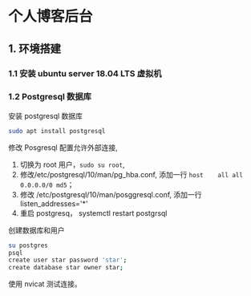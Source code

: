 # 个人博客后台

## 1. 环境搭建

### 1.1 安装 ubuntu server 18.04 LTS 虚拟机

### 1.2 Postgresql 数据库

安装 postgresql 数据库
```bash
sudo apt install postgresql
```

修改 Posgresql 配置允许外部连接, 
1. 切换为 root 用户，`sudo su root`,
2. 修改/etc/postgresql/10/man/pg_hba.conf, 添加一行 `host    all all 0.0.0.0/0 md5`；
3. 修改 /etc/postgresql/10/man/posggresql.conf, 添加一行 listen_addresses='*'
4. 重启 postgresq， systemctl restart postgrsql

创建数据库和用户
```bash
su postgres
psql
create user star password 'star';
create database star owner star;
```

使用 nvicat 测试连接。

